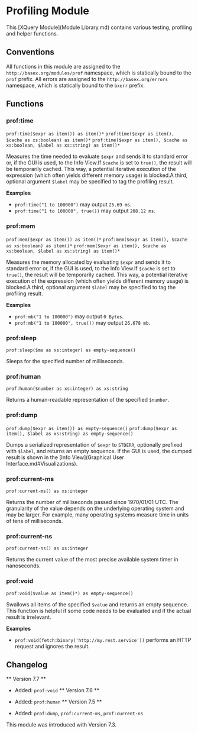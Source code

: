 
# Profiling Module
 


 
This [XQuery Module](Module Library.md) contains various testing, profiling and helper functions. 

 
## Conventions

All functions in this module are assigned to the `http://basex.org/modules/prof` namespace, which is statically bound to the `prof` prefix. All errors are assigned to the `http://basex.org/errors` namespace, which is statically bound to the `bxerr` prefix. 

 
## Functions

### prof:time

`prof:time($expr as item()) as item()*`
`prof:time($expr as item(), $cache as xs:boolean) as item()*`
`prof:time($expr as item(), $cache as xs:boolean, $label as xs:string) as item()*`

Measures the time needed to evaluate `$expr` and sends it to standard error or, if the GUI is used, to the Info View.If `$cache` is set to `true()`, the result will be temporarily cached. This way, a potential iterative execution of the expression (which often yields different memory usage) is blocked.A third, optional argument `$label` may be specified to tag the profiling result. 

**Examples**

 * `prof:time("1 to 100000")`  may output `25.69 ms`. 
 * `prof:time("1 to 100000", true())`  may output `208.12 ms`. 


### prof:mem

`prof:mem($expr as item()) as item()*`
`prof:mem($expr as item(), $cache as xs:boolean) as item()*`
`prof:mem($expr as item(), $cache as xs:boolean, $label as xs:string) as item()*`

Measures the memory allocated by evaluating `$expr` and sends it to standard error or, if the GUI is used, to the Info View.If `$cache` is set to `true()`, the result will be temporarily cached. This way, a potential iterative execution of the expression (which often yields different memory usage) is blocked.A third, optional argument `$label` may be specified to tag the profiling result. 

**Examples**

 * `prof:mb("1 to 100000")`  may output `0 Bytes`. 
 * `prof:mb("1 to 100000", true())`  may output `26.678 mb`. 


### prof:sleep

`prof:sleep($ms as xs:integer) as empty-sequence()`

Sleeps for the specified number of milliseconds. 


### prof:human

`prof:human($number as xs:integer) as xs:string`

Returns a human-readable representation of the specified `$number`. 


### prof:dump

`prof:dump($expr as item()) as empty-sequence()`
`prof:dump($expr as item(), $label as xs:string) as empty-sequence()`

Dumps a serialized representation of `$expr` to `STDERR`, optionally prefixed with `$label`, and returns an empty sequence. If the GUI is used, the dumped result is shown in the [Info View](Graphical User Interface.md#Visualizations). 


### prof:current-ms

`prof:current-ms() as xs:integer`

Returns the number of milliseconds passed since 1970/01/01 UTC. The granularity of the value depends on the underlying operating system and may be larger. For example, many operating systems measure time in units of tens of milliseconds. 


### prof:current-ns

`prof:current-ns() as xs:integer`

Returns the current value of the most precise available system timer in nanoseconds. 


### prof:void

`prof:void($value as item()*) as empty-sequence()`

Swallows all items of the specified `$value` and returns an empty sequence. This function is helpful if some code needs to be evaluated and if the actual result is irrelevant. 

**Examples**

 * `prof:void(fetch:binary('http://my.rest.service'))`  performs an HTTP request and ignores the result. 

 
## Changelog
** Version 7.7 **

 * Added: `prof:void`
** Version 7.6 **

 * Added: `prof:human`
** Version 7.5 **

 * Added: `prof:dump`, `prof:current-ms`, `prof:current-ns`

This module was introduced with Version 7.3. 


